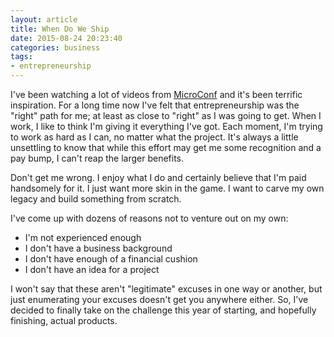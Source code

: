 ```yaml
---
layout: article
title: When Do We Ship
date: 2015-08-24 20:23:40
categories: business
tags:
- entrepreneurship
---
```

I've been watching a lot of videos from [MicroConf]("http://www.microconf.com/past-videos/") and it's been terrific inspiration. For a long time now I've felt that entrepreneurship was the "right" path for me; at least as close to "right" as I was going to get. When I work, I like to think I'm giving it everything I've got. Each moment, I'm trying to work as hard as I can, no matter what the project. It's always a little unsettling to know that while this effort may get me some recognition and a pay bump, I can't reap the larger benefits.

Don't get me wrong. I enjoy what I do and certainly believe that I'm paid handsomely for it. I just want more skin in the game. I want to carve my own legacy and build something from scratch.

I've come up with dozens of reasons not to venture out on my own:

- I'm not experienced enough
- I don't have a business background
- I don't have enough of a financial cushion
- I don't have an idea for a project


I won't say that these aren't "legitimate" excuses in one way or another, but just enumerating your excuses doesn't get you anywhere either. So, I've decided to finally take on the challenge this year of starting, and hopefully finishing, actual products.
